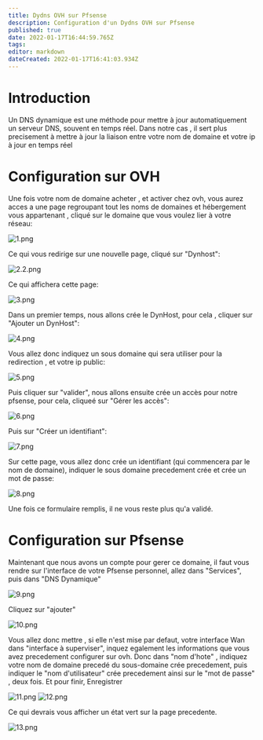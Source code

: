 ```yaml
---
title: Dydns OVH sur Pfsense
description: Configuration d'un Dydns OVH sur Pfsense
published: true
date: 2022-01-17T16:44:59.765Z
tags: 
editor: markdown
dateCreated: 2022-01-17T16:41:03.934Z
---
```


# Introduction

Un DNS dynamique est une méthode pour mettre à jour automatiquement un serveur DNS, souvent en temps réel. 
Dans notre cas , il sert plus precisement à mettre à jour la liaison entre votre nom de domaine et votre ip à jour en temps réel

# Configuration sur OVH

Une fois votre nom de domaine acheter , et activer chez ovh, vous aurez acces a une page regroupant tout les noms de domaines et hébergement vous appartenant , cliqué sur le domaine que vous voulez lier à votre réseau:

![1.png](/reseau/pare-feu/ovh-pfsense/1.png)

Ce qui vous redirige sur une nouvelle page, cliqué sur "Dynhost":

![2.2.png](/reseau/pare-feu/ovh-pfsense/2.2.png)

Ce qui affichera cette page:

![3.png](/reseau/pare-feu/ovh-pfsense/3.png)

Dans un premier temps, nous allons crée le DynHost, pour cela , cliquer sur "Ajouter un DynHost":

![4.png](/reseau/pare-feu/ovh-pfsense/4.png)

Vous allez donc indiquez un sous domaine qui sera utiliser pour la redirection , et votre ip public:

![5.png](/reseau/pare-feu/ovh-pfsense/5.png)

Puis cliquer sur "valider", nous allons ensuite crée un accès pour notre pfsense, pour cela, cliqueé sur "Gérer les accès":

![6.png](/reseau/pare-feu/ovh-pfsense/6.png)

Puis sur "Créer un identifiant":

![7.png](/reseau/pare-feu/ovh-pfsense/7.png)

Sur cette page, vous allez donc crée un identifiant (qui commencera par le nom de domaine), indiquer le sous domaine precedement crée et crée un mot de passe:

![8.png](/reseau/pare-feu/ovh-pfsense/8.png)

Une fois ce formulaire remplis, il ne vous reste plus qu'a validé. 

# Configuration sur Pfsense

Maintenant que nous avons un compte pour gerer ce domaine, il faut vous rendre sur l'interface de votre Pfsense personnel, allez dans "Services", puis dans "DNS Dynamique"

![9.png](/reseau/pare-feu/ovh-pfsense/9.png)

Cliquez sur "ajouter"

![10.png](/reseau/pare-feu/ovh-pfsense/10.png)

Vous allez donc mettre , si elle n'est mise par defaut, votre interface Wan dans "interface à superviser", inquez egalement les informations que vous avez precedement configurer sur ovh.
Donc dans "nom d'hote" , indiquez votre nom de domaine precedé du sous-domaine crée precedement, puis indiquer le "nom d'utilisateur" crée precedement ainsi sur le "mot de passe" , deux fois.
Et pour finir, Enregistrer

![11.png](/reseau/pare-feu/ovh-pfsense/11.png)
![12.png](/reseau/pare-feu/ovh-pfsense/12.png)

Ce qui devrais vous afficher un état vert sur la page precedente.

![13.png](/reseau/pare-feu/ovh-pfsense/13.png)
